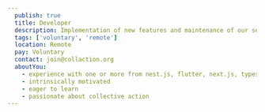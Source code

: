 ```yaml
---
  publish: true
  title: Developer
  description: Implementation of new features and maintenance of our services 
  tags: ['voluntary', 'remote']
  location: Remote
  pay: Voluntary
  contact: join@collaction.org
  aboutYou: 
    - experience with one or more from nest.js, flutter, next.js, typescript, AWS
    - intrinsically motivated
    - eager to learn
    - passionate about collective action
---
```

